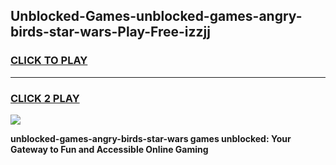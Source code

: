 
## Unblocked-Games-unblocked-games-angry-birds-star-wars-Play-Free-izzjj
<h3>
<a href="https://premium76.site?title=unblocked-games-angry-birds-star-wars&ref=23A">CLICK TO PLAY</a></h3>
<hr>

<h3>
<a href="https://premium76.site?title=unblocked-games-angry-birds-star-wars&ref=23A">CLICK 2 PLAY</a>
  
</h3>

<a href="https://premium76.site?title=unblocked-games-angry-birds-star-wars&ref=23A"><img src="https://clearcache.store/games.png"></a>


**unblocked-games-angry-birds-star-wars games unblocked: Your Gateway to Fun and Accessible Online Gaming**
